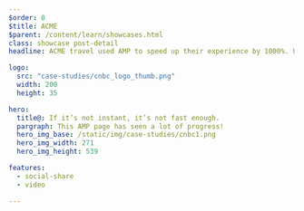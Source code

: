 ```yaml
---
$order: 0
$title: ACME
$parent: /content/learn/showcases.html
class: showcase post-detail
headline: ACME travel used AMP to speed up their experience by 1000%. Users on all devices experience the lightning fast experience.

logo:
  src: "case-studies/cnbc_logo_thumb.png"
  width: 200  
  height: 35

hero:
  title@: If it’s not instant, it’s not fast enough.
  pargraph: This AMP page has seen a lot of progress!
  hero_img_base: /static/img/case-studies/cnbc1.png
  hero_img_width: 271
  hero_img_height: 539

features:
  - social-share
  - video

---
```






